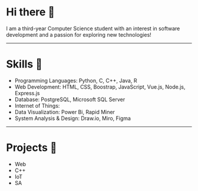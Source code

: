 # Hi there 👋

I am a third-year Computer Science student with an interest in software development and a passion for exploring new technologies!

---

# Skills 💪
- Programming Languages: Python, C, C++, Java, R
- Web Development: HTML, CSS, Boostrap, JavaScript, Vue.js, Node.js, Express.js
- Database: PostgreSQL, Microsoft SQL Server
- Internet of Things:
- Data Visualization: Power Bi, Rapid Miner
- System Analysis & Design: Draw.io, Miro, Figma

---

# Projects 📂
- Web
- C++
- IoT
- SA
